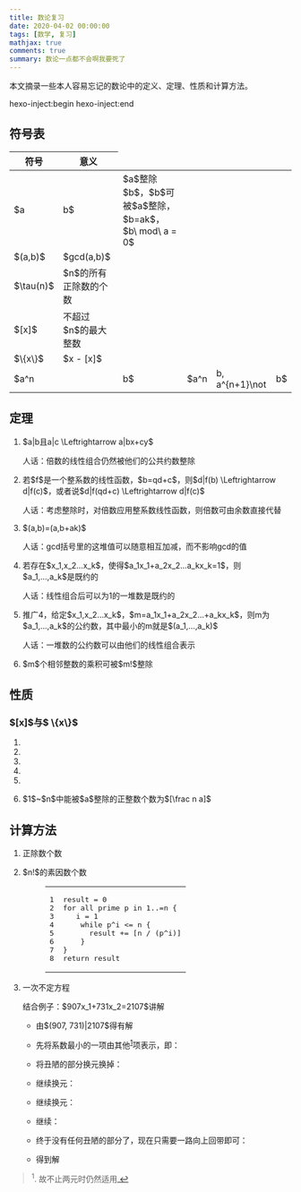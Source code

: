 ```yaml
---
title: 数论复习
date: 2020-04-02 00:00:00
tags: [数学, 复习]
mathjax: true
comments: true
summary: 数论一点都不会啊我要死了
---
```

<p>本文摘录一些本人容易忘记的数论中的定义、定理、性质和计算方法。</p>
 hexo-inject:begin  hexo-inject:end <h2 id="符号表"><a class="headerlink" href="#符号表" title="符号表"></a>符号表</h2><div class="table-container">
<table>
<thead>
<tr>
<th>符号</th>
<th>意义</th>
</tr>
</thead>
<tbody>
<tr>
<td>$a</td>
<td>b$</td>
<td>$a$整除$b$，$b$可被$a$整除，$b=ak$，$b\ mod\ a = 0$</td>
</tr>
<tr>
<td>$(a,b)$</td>
<td>$gcd(a,b)$</td>
</tr>
<tr>
<td>$\tau(n)$</td>
<td>$n$的所有正除数的个数</td>
</tr>
<tr>
<td>$[x]$</td>
<td>不超过$n$的最大整数</td>
</tr>
<tr>
<td>$\{x\}$</td>
<td>$x - [x]$</td>
</tr>
<tr>
<td>$a^n</td>
<td></td>
<td>b$</td>
<td>$a^n</td>
<td>b, a^{n+1}\not</td>
<td>b$</td>
</tr>
</tbody>
</table>
</div>
<h2 id="定理"><a class="headerlink" href="#定理" title="定理"></a>定理</h2><ol>
<li><p>$a|b且a|c \Leftrightarrow a|bx+cy$</p>
<p>人话：倍数的线性组合仍然被他们的公共约数整除</p>
</li>
<li><p>若$f$是一个整系数的线性函数，$b=qd+c$，则$d|f(b) \Leftrightarrow d|f(c)$，或者说$d|f(qd+c) \Leftrightarrow d|f(c)$</p>
<p>人话：考虑整除时，对倍数应用整系数线性函数，则倍数可由余数直接代替</p>
</li>
<li><p>$(a,b)=(a,b+ak)$</p>
<p>人话：gcd括号里的这堆值可以随意相互加减，而不影响gcd的值</p>
</li>
<li><p>若存在$x_1,x_2…x_k$，使得$a_1x_1+a_2x_2…a_kx_k=1$，则$a_1,…,a_k$是既约的</p>
<p>人话：线性组合后可以为1的一堆数是既约的</p>
</li>
<li><p>推广4，给定$x_1,x_2…x_k$，$m=a_1x_1+a_2x_2…+a_kx_k$，则m为$a_1,…,a_k$的公约数，其中最小的m就是$(a_1,…,a_k)$</p>
<p>人话：一堆数的公约数可以由他们的线性组合表示</p>
</li>
<li><p>$m$个相邻整数的乘积可被$m!$整除</p>
</li>
</ol>
<h2 id="性质"><a class="headerlink" href="#性质" title="性质"></a>性质</h2><h3 id="x-与-x"><a class="headerlink" href="#x-与-x" title="$[x]$与$ \{x\}$"></a>$[x]$与$ \{x\}$</h3><ol>
<li><script type="math/tex; mode=display">
b=a[\frac b a]+a\{\frac b a\}</script></li>
<li><script type="math/tex; mode=display">
a\{\frac b a\} \in Z</script></li>
<li><script type="math/tex; mode=display">
[x + n] = [x] + n, \{x + n\} = \{x\}</script></li>
<li><script type="math/tex; mode=display">
[-x]=\left\{
\begin{aligned}
& -[x], & x\in Z\\
& -[x]-1, & x \notin Z
\end{aligned}
\right. \\
\{-x\}=\left\{
\begin{aligned}
& 0, & x\in Z\\
& 1-\{x\}, & x \notin Z
\end{aligned}
\right.</script></li>
<li><script type="math/tex; mode=display">
[\frac {[x]} n] = [\frac x m]</script></li>
<li><p>$1$~$n$中能被$a$整除的正整数个数为$[\frac n a]$</p>
</li>
</ol>
<h2 id="计算方法"><a class="headerlink" href="#计算方法" title="计算方法"></a>计算方法</h2><ol>
<li><p>正除数个数</p>
<script type="math/tex; mode=display">
对 n = p_1^{a_1}p_2^{a_2}...p_k^{a_k} \\
\tau(n) = \prod_{i=1}^k(a_i+1)=\prod_{i=1}^k(\tau(p_i^{a_i}))</script></li>
<li><p>$n!$的素因数个数</p>
<figure class="highlight plain"><table><tr><td class="gutter"><pre><span class="line">1</span><br/><span class="line">2</span><br/><span class="line">3</span><br/><span class="line">4</span><br/><span class="line">5</span><br/><span class="line">6</span><br/><span class="line">7</span><br/><span class="line">8</span><br/></pre></td><td class="code"><pre><span class="line">result = 0</span><br/><span class="line">for all prime p in 1..=n {</span><br/><span class="line">	i = 1</span><br/><span class="line">	while p^i &lt;= n {</span><br/><span class="line">		result += [n / (p^i)]</span><br/><span class="line">	}</span><br/><span class="line">}</span><br/><span class="line">return result</span><br/></pre></td></tr></table></figure>
</li>
<li><p>一次不定方程</p>
<p>结合例子：$907x_1+731x_2=2107$讲解</p>
<ul>
<li><p>由$(907, 731)|2107$得有解</p>
</li>
<li><p>先将系数最小的一项由其他<sup><a href="#fn_1" id="reffn_1">1</a></sup>项表示，即：</p>
<script type="math/tex; mode=display">
x_2 = -x_1+3+\frac 1 {731} (-176x_1-86)</script></li>
<li><p>将丑陋的部分换元换掉：</p>
<script type="math/tex; mode=display">
x_3 = \frac 1 {173} (-176x_1-86) \\
则 x_1 = -4x_3 + \frac 1 {176}(-27x_3-86)</script></li>
<li><p>继续换元：</p>
<script type="math/tex; mode=display">
x_4 = \frac 1 {176}(-27x_3-86) \\
则 x_3 = -7x_4-3 + \frac 1 {27} (13x_4 - 5)</script></li>
<li><p>继续换元：</p>
<script type="math/tex; mode=display">
x_5 = \frac 1 {27}(13x_4-5) \\
则 x_4 = 2x_5+\frac 1 {13} (x_5+5)</script></li>
<li><p>继续：</p>
<script type="math/tex; mode=display">
x_6 = \frac 1 {13} (x_5 + 5)\\
则 x_5 = 13x_6 - 5</script></li>
<li><p>终于没有任何丑陋的部分了，现在只需要一路向上回带即可：</p>
<script type="math/tex; mode=display">
x_4 = 2x_5 + x_6 = 27x_6-10 \\
x_3 =-7x_4 - 3 + x_5 = -176x_6+62 \\
x_1 = -4x_3 + x_4=731x_6-258 \\
x_2 = -x_1+3+x_3 = -907x_6 + 323</script></li>
<li><p>得到解</p>
<script type="math/tex; mode=display">
\left\{
\begin{aligned}
x_1 &=731x_6-258\\
x_2 &=-907x_6+323
\end{aligned}
\right.</script></li>
</ul>
</li>
</ol>
<blockquote id="fn_1">
<sup>1</sup>. 故不止两元时仍然适用<a href="#reffn_1" title="Jump back to footnote [1] in the text."> ↩</a>
</blockquote>

